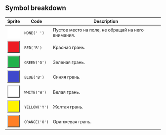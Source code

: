 <meta charset="UTF-8">

## Symbol breakdown
| Sprite | Code | Description |
| -------- | -------- | -------- |
|<img src="https://github.com/codenjoyme/codenjoy-rubicscube/raw/master/src/main/webapp/resources/rubicscube/sprite/none.png" style="width:40px;" /> | `NONE(' ')` | Пустое место на поле, не обращай на него внимания. | 
|<img src="https://github.com/codenjoyme/codenjoy-rubicscube/raw/master/src/main/webapp/resources/rubicscube/sprite/red.png" style="width:40px;" /> | `RED('R')` | Красная грань. | 
|<img src="https://github.com/codenjoyme/codenjoy-rubicscube/raw/master/src/main/webapp/resources/rubicscube/sprite/green.png" style="width:40px;" /> | `GREEN('G')` | Зеленая грань. | 
|<img src="https://github.com/codenjoyme/codenjoy-rubicscube/raw/master/src/main/webapp/resources/rubicscube/sprite/blue.png" style="width:40px;" /> | `BLUE('B')` | Синяя грань. | 
|<img src="https://github.com/codenjoyme/codenjoy-rubicscube/raw/master/src/main/webapp/resources/rubicscube/sprite/white.png" style="width:40px;" /> | `WHITE('W')` | Белая грань. | 
|<img src="https://github.com/codenjoyme/codenjoy-rubicscube/raw/master/src/main/webapp/resources/rubicscube/sprite/yellow.png" style="width:40px;" /> | `YELLOW('Y')` | Желтая грань. | 
|<img src="https://github.com/codenjoyme/codenjoy-rubicscube/raw/master/src/main/webapp/resources/rubicscube/sprite/orange.png" style="width:40px;" /> | `ORANGE('O')` | Оранжевая грань. | 

